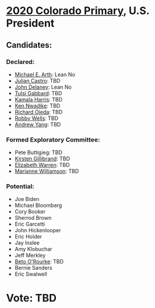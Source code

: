 # [2020 Colorado Primary](../README.md), U.S. President

## Candidates:

### Declared:

* [Michael E. Arth](michael_e_arth.md): Lean No
* [Julian Castro](julian_castro.md): TBD
* [John Delaney](john_delaney.md): Lean No
* [Tulsi Gabbard](tulsi_gabbard.md): TBD
* [Kamala Harris](kamala_harris.md): TBD
* [Ken Nwadike](ken_nwadike.md): TBD
* [Richard Ojeda](richard_ojeda.md): TBD
* [Robby Wells](robby_wells.md): TBD
* [Andrew Yang](andrew_yang.md): TBD

### Formed Exploratory Committee:

* Pete Buttigieg: TBD
* [Kirsten Gillibrand](kirsten_gillibrand.md): TBD
* [Elizabeth Warren](elizabeth_warren.md): TBD
* [Marianne Williamson](marianne_williamson.md): TBD

### Potential:

* Joe Biden
* Michael Bloomberg
* Cory Booker
* Sherrod Brown
* Eric Garcetti
* John Hickenlooper
* Eric Holder
* Jay Inslee
* Amy Klobuchar
* Jeff Merkley
* [Beto O'Rourke](beto_orourke.md): TBD
* Bernie Sanders
* Eric Swalwell

# Vote: TBD
